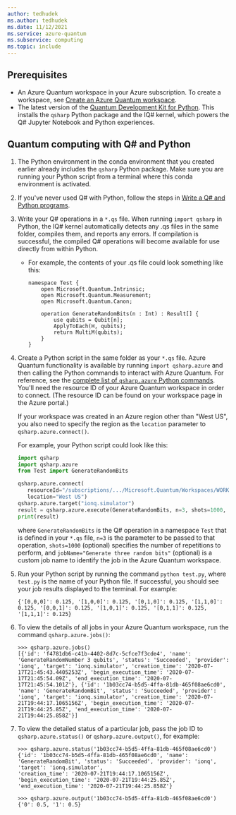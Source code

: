 ```yaml
---
author: tedhudek
ms.author: tedhudek
ms.date: 11/12/2021
ms.service: azure-quantum
ms.subservice: computing
ms.topic: include
---
```


## Prerequisites

- An Azure Quantum workspace in your Azure subscription. To create a workspace,
  see [Create an Azure Quantum workspace](xref:microsoft.quantum.how-to.workspace).
- The latest version of the [Quantum Development Kit for Python](xref:microsoft.quantum.install-qdk.overview.python#install-the-qsharp-python-package). This installs the `qsharp` Python package and the IQ# kernel, which powers the Q# Jupyter Notebook and
Python experiences.

## Quantum computing with Q# and Python

1. The Python environment in the conda environment that you created earlier already
   includes the `qsharp` Python package. Make sure you are running your Python
   script from a terminal where this conda environment is activated.

1. If you've never used Q# with Python, follow the steps in [Write a Q# and Python programs](xref:microsoft.quantum.how-to.python-local).

1. Write your Q# operations in a `*.qs` file. When running `import qsharp` in
   Python, the IQ# kernel automatically detects any .qs files in the same
   folder, compiles them, and reports any errors. If compilation is successful,
   the compiled Q# operations will become available for use directly from within
   Python.
    - For example, the contents of your .qs file could look something like this:

        ```qsharp
        namespace Test {
            open Microsoft.Quantum.Intrinsic;
            open Microsoft.Quantum.Measurement;
            open Microsoft.Quantum.Canon;

            operation GenerateRandomBits(n : Int) : Result[] {
                use qubits = Qubit[n];
                ApplyToEach(H, qubits);
                return MultiM(qubits);
            }
        }
        ```

1. Create a Python script in the same folder as your `*.qs` file. Azure Quantum
   functionality is available by running `import qsharp.azure` and then calling
   the Python commands to interact with Azure Quantum. For reference, see the
   [complete list of `qsharp.azure` Python commands](/python/qsharp-core/qsharp.azure).
   You'll need the resource ID of your Azure Quantum workspace in order to
   connect. (The resource ID can be found on your workspace
   page in the Azure portal.)

   If your workspace was created in an Azure region other than \"West US\", you also
   need to specify the region as the `location` parameter to `qsharp.azure.connect()`.

   For example, your Python script could look like this:

    ```py
    import qsharp
    import qsharp.azure
    from Test import GenerateRandomBits

    qsharp.azure.connect(
       resourceId="/subscriptions/.../Microsoft.Quantum/Workspaces/WORKSPACE_NAME",
       location="West US")
    qsharp.azure.target("ionq.simulator")
    result = qsharp.azure.execute(GenerateRandomBits, n=3, shots=1000, jobName="Generate three random bits")
    print(result)
    ```

    where `GenerateRandomBits` is the Q# operation in a namespace `Test` that is
    defined in your `*.qs` file, `n=3` is the parameter to be passed to
    that operation, `shots=1000` (optional) specifies the number of repetitions
    to perform, and `jobName="Generate three random bits"` (optional) is a custom
    job name to identify the job in the Azure Quantum workspace.

1. Run your Python script by running the command `python test.py`, where `test.py` is
   the name of your Python file. If successful, you should see your job results
   displayed to the terminal. For example:

   ```output
   {'[0,0,0]': 0.125, '[1,0,0]': 0.125, '[0,1,0]': 0.125, '[1,1,0]': 0.125, '[0,0,1]': 0.125, '[1,0,1]': 0.125, '[0,1,1]': 0.125, '[1,1,1]': 0.125}
   ```

1. To view the details of all jobs in your Azure Quantum workspace, run the command `qsharp.azure.jobs()`:

   ```dotnetcli
   >>> qsharp.azure.jobs()
   [{'id': 'f4781db6-c41b-4402-8d7c-5cfce7f3cde4', 'name': 'GenerateRandomNumber 3 qubits', 'status': 'Succeeded', 'provider': 'ionq', 'target': 'ionq.simulator', 'creation_time': '2020-07-17T21:45:43.4405253Z', 'begin_execution_time': '2020-07-17T21:45:54.09Z', 'end_execution_time': '2020-07-17T21:45:54.101Z'}, {'id': '1b03cc74-b5d5-4ffa-81db-465f08ae6cd0', 'name': 'GenerateRandomBit', 'status': 'Succeeded', 'provider': 'ionq', 'target': 'ionq.simulator', 'creation_time': '2020-07-21T19:44:17.1065156Z', 'begin_execution_time': '2020-07-21T19:44:25.85Z', 'end_execution_time': '2020-07-21T19:44:25.858Z'}]
   ```

1. To view the detailed status of a particular job, pass the job ID to `qsharp.azure.status()` or `qsharp.azure.output()`, for example:

   ```dotnetcli
   >>> qsharp.azure.status('1b03cc74-b5d5-4ffa-81db-465f08ae6cd0')
   {'id': '1b03cc74-b5d5-4ffa-81db-465f08ae6cd0', 'name': 'GenerateRandomBit', 'status': 'Succeeded', 'provider': 'ionq', 'target': 'ionq.simulator', 
   'creation_time': '2020-07-21T19:44:17.1065156Z', 'begin_execution_time': '2020-07-21T19:44:25.85Z', 'end_execution_time': '2020-07-21T19:44:25.858Z'}

   >>> qsharp.azure.output('1b03cc74-b5d5-4ffa-81db-465f08ae6cd0')
   {'0': 0.5, '1': 0.5}
   ```
